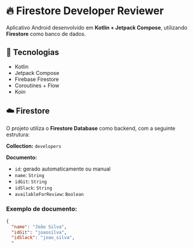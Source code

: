 # 🔥 Firestore Developer Reviewer

Aplicativo Android desenvolvido em **Kotlin + Jetpack Compose**, utilizando **Firestore** como banco de dados.

## 🚀 Tecnologias

- Kotlin
- Jetpack Compose
- Firebase Firestore
- Coroutines + Flow
- Koin

## ☁️ Firestore

O projeto utiliza o **Firestore Database** como backend, com a seguinte estrutura:

**Collection:** `developers`

**Documento:**
- `id`: gerado automaticamente ou manual
- `name`: `String`
- `idGit`: `String`
- `idSlack`: `String`
- `availableForReview`: `Boolean`

### Exemplo de documento:
```json
{
  "name": "João Silva",
  "idGit": "joaosilva",
  "idSlack": "joao_silva",
  "
